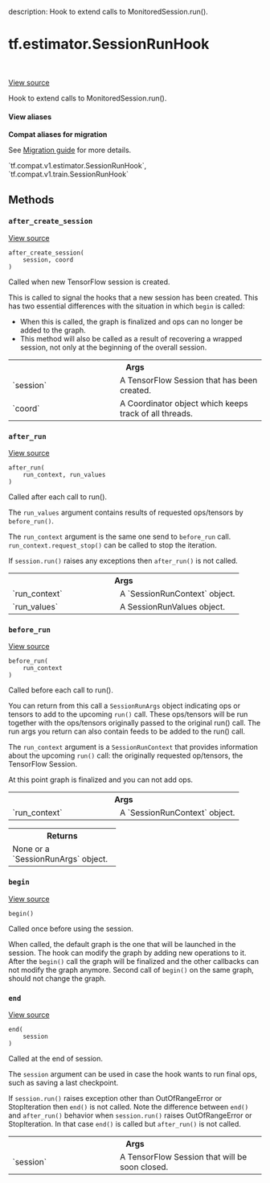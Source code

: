 description: Hook to extend calls to MonitoredSession.run().

<div itemscope itemtype="http://developers.google.com/ReferenceObject">
<meta itemprop="name" content="tf.estimator.SessionRunHook" />
<meta itemprop="path" content="Stable" />
<meta itemprop="property" content="after_create_session"/>
<meta itemprop="property" content="after_run"/>
<meta itemprop="property" content="before_run"/>
<meta itemprop="property" content="begin"/>
<meta itemprop="property" content="end"/>
</div>

# tf.estimator.SessionRunHook

<!-- Insert buttons and diff -->

<table class="tfo-notebook-buttons tfo-api nocontent" align="left">

</table>

<a target="_blank" class="external" href="/code/stable/tensorflow/python/training/session_run_hook.py">View source</a>



Hook to extend calls to MonitoredSession.run().

<section class="expandable">
  <h4 class="showalways">View aliases</h4>
  <p>
<b>Compat aliases for migration</b>
<p>See
<a href="https://www.tensorflow.org/guide/migrate">Migration guide</a> for
more details.</p>
<p>`tf.compat.v1.estimator.SessionRunHook`, `tf.compat.v1.train.SessionRunHook`</p>
</p>
</section>

<!-- Placeholder for "Used in" -->


## Methods

<h3 id="after_create_session"><code>after_create_session</code></h3>

<a target="_blank" class="external" href="/code/stable/tensorflow/python/training/session_run_hook.py">View source</a>

<pre class="devsite-click-to-copy prettyprint lang-py tfo-signature-link">
<code>after_create_session(
    session, coord
)
</code></pre>

Called when new TensorFlow session is created.

This is called to signal the hooks that a new session has been created. This
has two essential differences with the situation in which `begin` is called:

* When this is called, the graph is finalized and ops can no longer be added
    to the graph.
* This method will also be called as a result of recovering a wrapped
    session, not only at the beginning of the overall session.

<!-- Tabular view -->
 <table class="responsive fixed orange">
<colgroup><col width="214px"><col></colgroup>
<tr><th colspan="2">Args</th></tr>

<tr>
<td>
`session`
</td>
<td>
A TensorFlow Session that has been created.
</td>
</tr><tr>
<td>
`coord`
</td>
<td>
A Coordinator object which keeps track of all threads.
</td>
</tr>
</table>



<h3 id="after_run"><code>after_run</code></h3>

<a target="_blank" class="external" href="/code/stable/tensorflow/python/training/session_run_hook.py">View source</a>

<pre class="devsite-click-to-copy prettyprint lang-py tfo-signature-link">
<code>after_run(
    run_context, run_values
)
</code></pre>

Called after each call to run().

The `run_values` argument contains results of requested ops/tensors by
`before_run()`.

The `run_context` argument is the same one send to `before_run` call.
`run_context.request_stop()` can be called to stop the iteration.

If `session.run()` raises any exceptions then `after_run()` is not called.

<!-- Tabular view -->
 <table class="responsive fixed orange">
<colgroup><col width="214px"><col></colgroup>
<tr><th colspan="2">Args</th></tr>

<tr>
<td>
`run_context`
</td>
<td>
A `SessionRunContext` object.
</td>
</tr><tr>
<td>
`run_values`
</td>
<td>
A SessionRunValues object.
</td>
</tr>
</table>



<h3 id="before_run"><code>before_run</code></h3>

<a target="_blank" class="external" href="/code/stable/tensorflow/python/training/session_run_hook.py">View source</a>

<pre class="devsite-click-to-copy prettyprint lang-py tfo-signature-link">
<code>before_run(
    run_context
)
</code></pre>

Called before each call to run().

You can return from this call a `SessionRunArgs` object indicating ops or
tensors to add to the upcoming `run()` call.  These ops/tensors will be run
together with the ops/tensors originally passed to the original run() call.
The run args you return can also contain feeds to be added to the run()
call.

The `run_context` argument is a `SessionRunContext` that provides
information about the upcoming `run()` call: the originally requested
op/tensors, the TensorFlow Session.

At this point graph is finalized and you can not add ops.

<!-- Tabular view -->
 <table class="responsive fixed orange">
<colgroup><col width="214px"><col></colgroup>
<tr><th colspan="2">Args</th></tr>

<tr>
<td>
`run_context`
</td>
<td>
A `SessionRunContext` object.
</td>
</tr>
</table>



<!-- Tabular view -->
 <table class="responsive fixed orange">
<colgroup><col width="214px"><col></colgroup>
<tr><th colspan="2">Returns</th></tr>
<tr class="alt">
<td colspan="2">
None or a `SessionRunArgs` object.
</td>
</tr>

</table>



<h3 id="begin"><code>begin</code></h3>

<a target="_blank" class="external" href="/code/stable/tensorflow/python/training/session_run_hook.py">View source</a>

<pre class="devsite-click-to-copy prettyprint lang-py tfo-signature-link">
<code>begin()
</code></pre>

Called once before using the session.

When called, the default graph is the one that will be launched in the
session.  The hook can modify the graph by adding new operations to it.
After the `begin()` call the graph will be finalized and the other callbacks
can not modify the graph anymore. Second call of `begin()` on the same
graph, should not change the graph.

<h3 id="end"><code>end</code></h3>

<a target="_blank" class="external" href="/code/stable/tensorflow/python/training/session_run_hook.py">View source</a>

<pre class="devsite-click-to-copy prettyprint lang-py tfo-signature-link">
<code>end(
    session
)
</code></pre>

Called at the end of session.

The `session` argument can be used in case the hook wants to run final ops,
such as saving a last checkpoint.

If `session.run()` raises exception other than OutOfRangeError or
StopIteration then `end()` is not called.
Note the difference between `end()` and `after_run()` behavior when
`session.run()` raises OutOfRangeError or StopIteration. In that case
`end()` is called but `after_run()` is not called.

<!-- Tabular view -->
 <table class="responsive fixed orange">
<colgroup><col width="214px"><col></colgroup>
<tr><th colspan="2">Args</th></tr>

<tr>
<td>
`session`
</td>
<td>
A TensorFlow Session that will be soon closed.
</td>
</tr>
</table>





